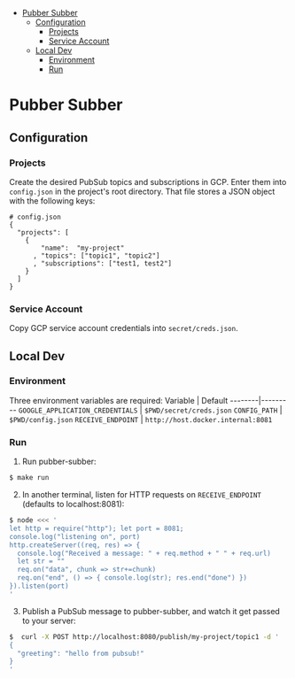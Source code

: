 <!-- START doctoc generated TOC please keep comment here to allow auto update -->
<!-- DON'T EDIT THIS SECTION, INSTEAD RE-RUN doctoc TO UPDATE -->


- [Pubber Subber](#pubber-subber)
  - [Configuration](#configuration)
    - [Projects](#projects)
    - [Service Account](#service-account)
  - [Local Dev](#local-dev)
    - [Environment](#environment)
    - [Run](#run)

<!-- END doctoc generated TOC please keep comment here to allow auto update -->

# Pubber Subber

## Configuration

### Projects

Create the desired PubSub topics and subscriptions in GCP. Enter them into `config.json` in the project's root directory. That file stores a JSON object with the following keys:

```shell
# config.json
{
  "projects": [
    {
        "name":  "my-project"
      , "topics": ["topic1", "topic2"]
      , "subscriptions": ["test1, test2"]
    }
  ]
}
```

### Service Account

Copy GCP service account credentials into `secret/creds.json`.

## Local Dev

### Environment

Three environment variables are required:
Variable | Default
--------|---------
`GOOGLE_APPLICATION_CREDENTIALS` | `$PWD/secret/creds.json`
`CONFIG_PATH` | `$PWD/config.json`
`RECEIVE_ENDPOINT` | `http://host.docker.internal:8081`

### Run

1.  Run pubber-subber:

```bash
$ make run
```

2. In another terminal, listen for HTTP requests on `RECEIVE_ENDPOINT` (defaults to localhost:8081):

```bash
$ node <<< '
let http = require("http"); let port = 8081;
console.log("listening on", port)
http.createServer((req, res) => {
  console.log("Received a message: " + req.method + " " + req.url)
  let str = ""
  req.on("data", chunk => str+=chunk)
  req.on("end", () => { console.log(str); res.end("done") })
}).listen(port)
'
```

3. Publish a PubSub message to pubber-subber, and watch it get passed to your server:

```bash
$  curl -X POST http://localhost:8080/publish/my-project/topic1 -d '
{
  "greeting": "hello from pubsub!"
}
'
```

